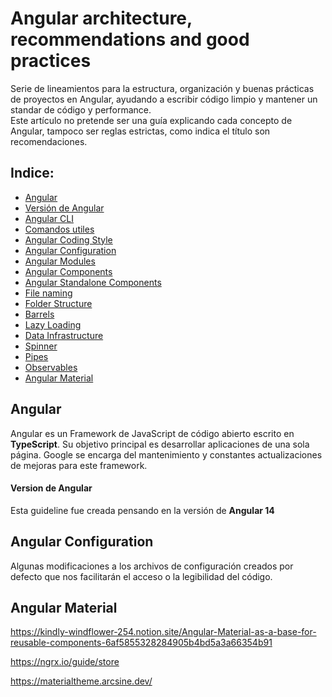 
# **Angular architecture, recommendations and good practices**

Serie de lineamientos para la estructura, organización y buenas prácticas de proyectos en Angular, ayudando a escribir código limpio y mantener un standar de código y performance.  
Este artículo no pretende ser una guía explicando cada concepto de Angular, tampoco ser reglas estrictas, como indica el título son recomendaciones.

## Indice:

- [Angular](#angular)
- [Versión de Angular](#version-de-angular)
- [Angular CLI](#usar-angular-cli)
- [Comandos utiles](#comandos-utiles)
- [Angular Coding Style](#angular-coding-style)
- [Angular Configuration](#angular-configuration)
- [Angular Modules](#angular-modules)
- [Angular Components](#angular-components)
- [Angular Standalone Components](#angular-standalone-components)
- [File naming](#file-naming)
- [Folder Structure](#folder-structure)
- [Barrels](#barrels)
- [Lazy Loading](#lazy-loading)
- [Data Infrastructure](#data-infrastructure)
- [Spinner](#spinner)
- [Pipes](#pipes)
- [Observables](#observables)
- [Angular Material](#angular-material)


## **Angular**  

Angular es un Framework de JavaScript de código abierto escrito en **TypeScript**. Su objetivo principal es desarrollar aplicaciones de una sola página. Google se encarga del mantenimiento y constantes actualizaciones de mejoras para este framework.  

#### Version de Angular

Esta guideline fue creada pensando en la versión de **Angular 14**


## **Angular Configuration**

Algunas modificaciones a los archivos de configuración creados por defecto que nos facilitarán el acceso o la legibilidad del código.








 







## **Angular Material**

https://kindly-windflower-254.notion.site/Angular-Material-as-a-base-for-reusable-components-6af5855328284905b4bd5a3a66354b91

https://ngrx.io/guide/store

https://materialtheme.arcsine.dev/
